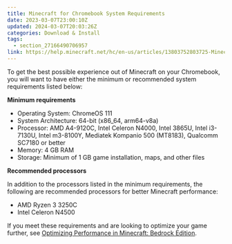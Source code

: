 ```yaml
---
title: Minecraft for Chromebook System Requirements
date: 2023-03-07T23:00:10Z
updated: 2024-03-07T20:03:26Z
categories: Download & Install
tags:
  - section_27166490706957
link: https://help.minecraft.net/hc/en-us/articles/13803752803725-Minecraft-for-Chromebook-System-Requirements
---
```


To get the best possible experience out of Minecraft on your Chromebook, you will want to have either the minimum or recommended system requirements listed below:

**Minimum requirements**

- Operating System: ChromeOS 111
- System Architecture: 64-bit (x86_64, arm64-v8a)
- Processor: AMD A4-9120C, Intel Celeron N4000, Intel 3865U, Intel i3-7130U, Intel m3-8100Y, Mediatek Kompanio 500 (MT8183), Qualcomm SC7180 or better
- Memory: 4 GB RAM
- Storage: Minimum of 1 GB game installation, maps, and other files 

**Recommended processors**

In addition to the processors listed in the minimum requirements, the following are recommended processors for better Minecraft performance:

- AMD Ryzen 3 3250C
- Intel Celeron N4500

If you meet these requirements and are looking to optimize your game further, see [Optimizing Performance in Minecraft: Bedrock Edition](../Performance-Troubleshooting/Optimizing-Video-Settings-and-Performance-in-Minecraft.md).
